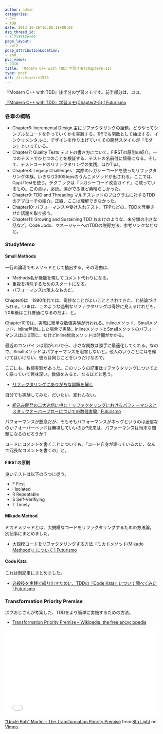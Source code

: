 ```yaml
---
author: admin
categories:
- C++
- TDD
date: 2013-10-26T16:02:11+00:00
dsq_thread_id:
- 3.713512e+09
page_layout:
- col2
pdrp_attributionLocation:
- end
pvc_views:
- 2310
title: 『Modern C++ with TDD』学習メモ(Chapter6-11)
type: post
url: /archives/=1946
---
```


『Modern C++ with TDD』後半分の学習メモです。前半部分は、ココ。

[『Modern C++ with TDD』学習メモ(Chapter2-5) | Futurismo][1]

### 各章の概略

  * Chapter6: Incremental Design 主にリファクタリングの話題。どうやってシンプルなコードを作っていくかを実践する。1行でも関数として抽出する。インクリメンタルに、デザインを作り上げていくその開発スタイルが『モダン』といっている。
  * Chapter7: Quality Tests テストの書き方について。FIRSTの原則の紹介。一つのテストでひとつのことを検証する、テストの名前付に慎重になる。そして、テストコードのリファクタリングの実践、ほかTips。
  * Chapter8: Legacy Challenges　実際のレガシーコードを使ったリファクタリング体験。いきなり200Stepsのうんこメゾッドが出される。ここでは、CppUTestを使う。テクニックは『レガシーコード改善ガイド』に載っているもの。この章は，必読。涙がでるほど素晴らしかった。
  * Chapter9: TDD and Threading マルチスレッドのプログラムに対するTDDのアプローチの紹介。正直、ここは理解できなかった。
  * Chapter10: パフォーマンスや受け入れテスト、TPPなどの、TDDを発展させた話題を取り扱う。
  * Chapter11: Growing and Sustaining TDD おまけのような、未分類の小さな話など。Code Jodo、マネージャーへのTDDの説得方法、参考リンクなどなど。

### StudyMemo

#### Small Methods

一行の論理でもメソッドとして抽出する。その理由は、

  * Methods名が機能を現してコメント代わりになる。
  * 重複を排除するためのスタートになる。
  * パフォーマンスは瑣末なものだ。

Chapter6は　1990年代では、奇妙なことがよいこととされてきた、と結論づけられる。いまは、このような過剰なリファクタリングは奇妙に見えるけれども、20年後はこれ普通になるのだよ、と。

Chapter10では、実際に簡単な数値実験が行われる。inlineメソッド、Smallメソッド、inline無効にした場合で実験。inlineメソッドとSmallメソッドのパフォーマンスはほぼ同じ、だけどinline無効メソッドは時間がかかる。

最近のコンパイラは頭がいいから、小さな関数は勝手に最適化してくれる。なので、Smallメソッドはパフォーマンスを阻害しないと。他人のいうことに耳を傾けてはいけない、彼らは同じことをいうだけなので。

ここにも、数値実験があった。このリンクの記事はリファクタリングについてよく語っていて興味深い。数値をみると、なるほどと思う。

  * [リファクタリングにありがちな誤解を解く][2]

自分でも実験してみた。だいたい、変わんない。

  * [組込み開発の二大迷信に挑む！リファクタリングにおけるパフォーマンスとスタックオーバーフローについての数値実験 | Futurismo][3]

パフォーマンスが懸念だが、そもそもパフォーマンスがネックというのは迷信なのか？オーバーヘッドは無視していいのか?未来は、パフォーマンスは瑣末な問題になるのだろうか？

コードにコメントを書くことについても、『コード自身が語っているのに、なんで冗長なコメントを書くの』と。

#### FIRSTの原則

良いテストは以下の５つに従う。

  * F First
  * I Isolated
  * R Repeatable
  * S Self-Verifiying
  * T Timely

#### Mikado Method

ミカドメソッドとは、大規模なコードをリファクタリングするための方法論。 別記事にまとめました。

  * [大規模コードをリファクタリングする方法『ミカドメソッド(Mikado Methood)』について | Futurismo][4]

#### Code Kata

これは別記事にまとめました。

  * [必殺技を実践で繰り出すために、TDDの『Code Kata』について調べてみた | Futurismo][5]

### Transformation Priority Premise

ボブおじさんが考案した、TDDをより簡単に実施するための方法。

  * [Transformation Priority Premise &#8211; Wikipedia, the free encyclopedia][6]

<iframe src="//player.vimeo.com/video/60561303" width="500" height="281" frameborder="0" webkitallowfullscreen mozallowfullscreen allowfullscreen></iframe> 

[&#8220;Uncle Bob&#8221; Martin &#8211; The Transformation Priority Premise][7] from [8th Light][8] on [Vimeo][9].

 [1]: https://futurismo.biz/archives/1847
 [2]: https://www.infoq.com/jp/articles/RefactoringMyths
 [3]: https://futurismo.biz/archives/1939
 [4]: https://futurismo.biz/archives/1936
 [5]: https://futurismo.biz/archives/1876
 [6]: https://en.wikipedia.org/wiki/Transformation_Priority_Premise
 [7]: https://vimeo.com/60561303
 [8]: https://vimeo.com/eighthlight
 [9]: https://vimeo.com